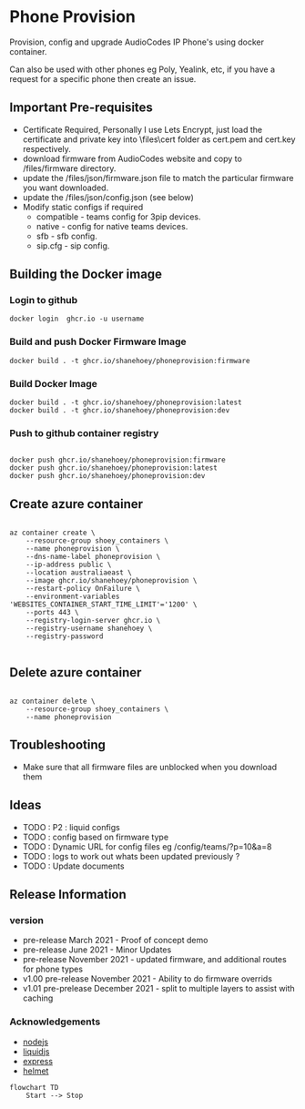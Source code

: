 # Phone Provision

Provision, config and upgrade AudioCodes IP Phone's using docker container.

Can also be used with other phones eg Poly, Yealink, etc, if you have a request for a specific phone then create an issue.

## Important Pre-requisites

* Certificate Required, Personally I use Lets Encrypt, just load the certificate and private key into \files\cert folder as cert.pem and cert.key respectively.
* download firmware from AudioCodes website and copy to /files/firmware directory.
* update the /files/json/firmware.json file to match the particular firmware you want downloaded.
* update the /files/json/config.json (see below)
* Modify static configs if required
  * compatible - teams config for 3pip devices.
  * native - config for native teams devices.
  * sfb - sfb config.
  * sip.cfg - sip config.

## Building the Docker image

### Login to github

```Login
docker login  ghcr.io -u username
```

### Build and push Docker Firmware Image

```docker
docker build . -t ghcr.io/shanehoey/phoneprovision:firmware

```

### Build Docker Image

```docker
docker build . -t ghcr.io/shanehoey/phoneprovision:latest
docker build . -t ghcr.io/shanehoey/phoneprovision:dev
```

### Push to github container registry

```docker

docker push ghcr.io/shanehoey/phoneprovision:firmware
docker push ghcr.io/shanehoey/phoneprovision:latest
docker push ghcr.io/shanehoey/phoneprovision:dev

```

## Create azure container

```azurecli

az container create \
    --resource-group shoey_containers \
    --name phoneprovision \
    --dns-name-label phoneprovision \
    --ip-address public \
    --location australiaeast \
    --image ghcr.io/shanehoey/phoneprovision \
    --restart-policy OnFailure \
    --environment-variables 'WEBSITES_CONTAINER_START_TIME_LIMIT'='1200' \
    --ports 443 \
    --registry-login-server ghcr.io \
    --registry-username shanehoey \
    --registry-password  
    
```

## Delete azure container

```azurecli

az container delete \
    --resource-group shoey_containers \
    --name phoneprovision 
```

## Troubleshooting

* Make sure that all firmware files are unblocked when you download them

## Ideas

* TODO : P2 : liquid configs
* TODO : config based on firmware type
* TODO : Dynamic URL for config files eg /config/teams/?p=10&a=8
* TODO : logs to work out whats been updated previously ?
* TODO : Update documents

## Release Information

### version

* pre-release March 2021 - Proof of concept demo
* pre-release June 2021 - Minor Updates
* pre-release November 2021 - updated firmware, and additional routes for phone types
* v1.00 pre-release November 2021 - Ability to do firmware overrids
* v1.01 pre-prelease December 2021 - split to multiple layers to assist with caching

### Acknowledgements

* [nodejs](https://github.com/nodejs/)
* [liquidjs](https://github.com/liquidjs)
* [express](https://github.com/expressjs)
* [helmet](https://github.com/helmetjs)

```mermaid
flowchart TD
    Start --> Stop
```
